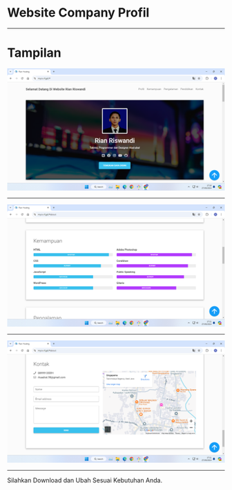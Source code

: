 <h1>Website Company Profil</h1>
<hr>
<h1>Tampilan</h1>
<img src="images/001.png">
<hr>
<img src="images/002.png">
<hr>
<img src="images/003.png">
<hr>

<p>Silahkan Download dan Ubah Sesuai Kebutuhan Anda.</p>
